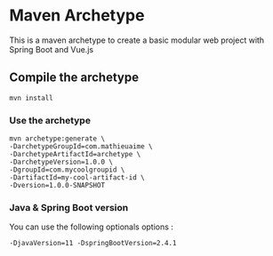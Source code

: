 # Maven Archetype
This is a maven archetype to create a basic modular web project with Spring Boot and Vue.js

## Compile the archetype
```
mvn install
```

### Use the archetype
```
mvn archetype:generate \
-DarchetypeGroupId=com.mathieuaime \
-DarchetypeArtifactId=archetype \
-DarchetypeVersion=1.0.0 \
-DgroupId=com.mycoolgroupid \
-DartifactId=my-cool-artifact-id \
-Dversion=1.0.0-SNAPSHOT
```

### Java & Spring Boot version
You can use the following optionals options : 
```
-DjavaVersion=11 -DspringBootVersion=2.4.1
```
